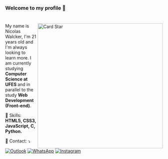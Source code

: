 
<h3>Welcome to my profile 👋</h3>

#
<a href="https://github.com/nicolaswalcker"><img src="https://github-readme-stats.vercel.app/api/top-langs/?username=nicolaswalcker&hide=html&layout=compact&theme=dracula" alt="Card Star" align="right" width="400px" min-width="200px"></a>

<p align="left"> 
  My name is Nicolas Walcker, I'm 21 years old and I'm always looking to learn more. I am currently studying <strong> Computer Science at UFES </strong> and in parallel to the study <strong> Web Development (Front-end)</strong>. 
</p>

<p align="left">
  🎯 Skills: <strong>HTML5, CSS3, JavaScript, C, Python.</strong>
</p>

<p align="left">
  📩 Contact: ⤵️
</p>

<p align="left">
  <a href="mailto:walcker_@outlook.com">
  <img src="https://img.shields.io/badge/-Outlook-blue?style=flat-square&labelColor=blue&logo=microsoft-outlook&logoColor=white&link=walcker_@outlook.com" alt="Outlook"/></a>


  <a href="https://api.whatsapp.com/send?phone=+5527996224428&text=Hello!">
  <img src="https://img.shields.io/badge/-WhatsApp-25d366?style=flat-square&labelColor=25d366&logo=whatsapp&logoColor=white&link=https://api.whatsapp.com/send?phone=+5527996224428&text=Hello!" alt="WhatsApp"/></a>


  <a href="https://www.instagram.com/nicaaaaoo">
  <img src="https://img.shields.io/badge/-Instagram-DF0174?style=flat-square&labelColor=DF0174&logo=instagram&logoColor=white&link=https://www.instagram.com/nicaaaaoo" alt="Instagram"/></a>
</p>

